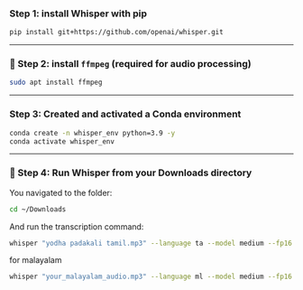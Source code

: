 
### Step 1: install Whisper with pip

```bash
pip install git+https://github.com/openai/whisper.git
```

---

### 🔧 Step 2: install `ffmpeg` (required for audio processing)

```bash
sudo apt install ffmpeg
```

---

### Step 3: Created and activated a Conda environment



```bash
conda create -n whisper_env python=3.9 -y
conda activate whisper_env
```

---

### 📂 Step 4: Run  Whisper from your Downloads directory

You navigated to the folder:

```bash
cd ~/Downloads
```

And run the transcription command:

```bash
whisper "yodha padakali tamil.mp3" --language ta --model medium --fp16 False
```
for malayalam 

```bash
whisper "your_malayalam_audio.mp3" --language ml --model medium --fp16 False

```



